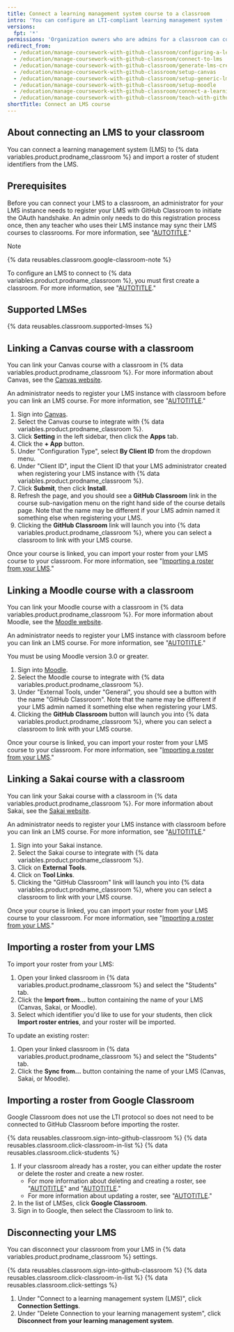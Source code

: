 ```yaml
---
title: Connect a learning management system course to a classroom
intro: 'You can configure an LTI-compliant learning management system (LMS) course to connect to {% data variables.product.prodname_classroom %} so that you can import a roster for your classroom.'
versions:
  fpt: '*'
permissions: 'Organization owners who are admins for a classroom can connect learning management systems to {% data variables.product.prodname_classroom %}. {% data reusables.classroom.classroom-admins-link %}'
redirect_from:
  - /education/manage-coursework-with-github-classroom/configuring-a-learning-management-system-for-github-classroom
  - /education/manage-coursework-with-github-classroom/connect-to-lms
  - /education/manage-coursework-with-github-classroom/generate-lms-credentials
  - /education/manage-coursework-with-github-classroom/setup-canvas
  - /education/manage-coursework-with-github-classroom/setup-generic-lms
  - /education/manage-coursework-with-github-classroom/setup-moodle
  - /education/manage-coursework-with-github-classroom/connect-a-learning-management-system-to-github-classroom
  - /education/manage-coursework-with-github-classroom/teach-with-github-classroom/connect-a-learning-management-system-to-github-classroom
shortTitle: Connect an LMS course
---
```

## About connecting an LMS to your classroom

You can connect a learning management system (LMS) to {% data variables.product.prodname_classroom %} and import a roster of student identifiers from the LMS.

## Prerequisites

Before you can connect your LMS to a classroom, an administrator for your LMS instance needs to register your LMS with GitHub Classroom to initiate the OAuth handshake. An admin only needs to do this registration process once, then any teacher who uses their LMS instance may sync their LMS courses to classrooms. For more information, see "[AUTOTITLE](/education/manage-coursework-with-github-classroom/teach-with-github-classroom/register-a-learning-management-system-with-github-classroom)."

> [!NOTE]
> {% data reusables.classroom.google-classroom-note %}

To configure an LMS to connect to {% data variables.product.prodname_classroom %}, you must first create a classroom. For more information, see "[AUTOTITLE](/education/manage-coursework-with-github-classroom/teach-with-github-classroom/manage-classrooms#creating-a-classroom)."

## Supported LMSes

{% data reusables.classroom.supported-lmses %}

## Linking a Canvas course with a classroom

You can link your Canvas course with a classroom in {% data variables.product.prodname_classroom %}. For more information about Canvas, see the [Canvas website](https://www.instructure.com/canvas/).

An administrator needs to register your LMS instance with classroom before you can link an LMS course. For more information, see "[AUTOTITLE](/education/manage-coursework-with-github-classroom/teach-with-github-classroom/register-a-learning-management-system-with-github-classroom#configuring-canvas-for-github-classroom)."

1. Sign into [Canvas](https://www.instructure.com/canvas/#login).
1. Select the Canvas course to integrate with {% data variables.product.prodname_classroom %}.
1. Click **Setting** in the left sidebar, then click the **Apps** tab.
1. Click the **+ App** button.
1. Under "Configuration Type", select **By Client ID** from the dropdown menu.
1. Under "Client ID", input the Client ID that your LMS administrator created when registering your LMS instance with {% data variables.product.prodname_classroom %}.
1. Click **Submit**, then click **Install**.
1. Refresh the page, and you should see a **GitHub Classroom** link in the course sub-navigation menu on the right hand side of the course details page. Note that the name may be different if your LMS admin named it something else when registering your LMS.
1. Clicking the **GitHub Classroom** link will launch you into {% data variables.product.prodname_classroom %}, where you can select a classroom to link with your LMS course.

Once your course is linked, you can import your roster from your LMS course to your classroom. For more information, see "[Importing a roster from your LMS](#importing-a-roster-from-your-lms)."

## Linking a Moodle course with a classroom

You can link your Moodle course with a classroom in {% data variables.product.prodname_classroom %}. For more information about Moodle, see the [Moodle website](https://moodle.org).

An administrator needs to register your LMS instance with classroom before you can link an LMS course. For more information, see "[AUTOTITLE](/education/manage-coursework-with-github-classroom/teach-with-github-classroom/register-a-learning-management-system-with-github-classroom#configuring-moodle-for-github-classroom)."

You must be using Moodle version 3.0 or greater.

1. Sign into [Moodle](https://moodle.org/login/).
1. Select the Moodle course to integrate with {% data variables.product.prodname_classroom %}.
1. Under "External Tools, under "General", you should see a button with the name "GitHub Classroom". Note that the name may be different if your LMS admin named it something else when registering your LMS.
1. Clicking the **GitHub Classroom** button will launch you into {% data variables.product.prodname_classroom %}, where you can select a classroom to link with your LMS course.

Once your course is linked, you can import your roster from your LMS course to your classroom. For more information, see "[Importing a roster from your LMS](#importing-a-roster-from-your-lms)."

## Linking a Sakai course with a classroom

You can link your Sakai course with a classroom in {% data variables.product.prodname_classroom %}. For more information about Sakai, see the [Sakai website](https://www.sakailms.org/).

An administrator needs to register your LMS instance with classroom before you can link an LMS course. For more information, see "[AUTOTITLE](/education/manage-coursework-with-github-classroom/teach-with-github-classroom/register-a-learning-management-system-with-github-classroom#configuring-moodle-for-github-classroom)."

1. Sign into your Sakai instance.
1. Select the Sakai course to integrate with {% data variables.product.prodname_classroom %}.
1. Click on **External Tools**.
1. Click on **Tool Links**.
1. Clicking the "GitHub Classroom" link will launch you into {% data variables.product.prodname_classroom %}, where you can select a classroom to link with your LMS course.

Once your course is linked, you can import your roster from your LMS course to your classroom. For more information, see "[Importing a roster from your LMS](#importing-a-roster-from-your-lms)."

## Importing a roster from your LMS

To import your roster from your LMS:
1. Open your linked classroom in {% data variables.product.prodname_classroom %} and select the "Students" tab.
1. Click the **Import from...** button containing the name of your LMS (Canvas, Sakai, or Moodle).
1. Select which identifier you'd like to use for your students, then click **Import roster entries**, and your roster will be imported.

To update an existing roster:
1. Open your linked classroom in {% data variables.product.prodname_classroom %} and select the "Students" tab.
1. Click the **Sync from...** button containing the name of your LMS (Canvas, Sakai, or Moodle).

## Importing a roster from Google Classroom

Google Classroom does not use the LTI protocol so does not need to be connected to GitHub Classroom before importing the roster.

{% data reusables.classroom.sign-into-github-classroom %}
{% data reusables.classroom.click-classroom-in-list %}
{% data reusables.classroom.click-students %}
1. If your classroom already has a roster, you can either update the roster or delete the roster and create a new roster.
    * For more information about deleting and creating a roster, see "[AUTOTITLE](/education/manage-coursework-with-github-classroom/teach-with-github-classroom/manage-classrooms#deleting-a-roster-for-a-classroom)" and "[AUTOTITLE](/education/manage-coursework-with-github-classroom/teach-with-github-classroom/manage-classrooms#creating-a-roster-for-your-classroom)."
    * For more information about updating a roster, see "[AUTOTITLE](/education/manage-coursework-with-github-classroom/teach-with-github-classroom/manage-classrooms#adding-students-to-the-roster-for-your-classroom)."
1. In the list of LMSes, click **Google Classroom**.
1. Sign in to Google, then select the Classroom to link to.

## Disconnecting your LMS

You can disconnect your classroom from your LMS in {% data variables.product.prodname_classroom %} settings.

{% data reusables.classroom.sign-into-github-classroom %}
{% data reusables.classroom.click-classroom-in-list %}
{% data reusables.classroom.click-settings %}
1. Under "Connect to a learning management system (LMS)", click **Connection Settings**.
1. Under "Delete Connection to your learning management system", click **Disconnect from your learning management system**.
